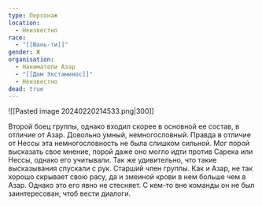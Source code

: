 ```yaml
---
type: Персонаж
location:
  - Неизвестно
race:
  - "[[Юань-ти]]"
gender: Ж
organisation:
  - Наниматели Азар
  - "[[Дом Экстаминос]]"
  - Неизвестно
dead: true
---
```

![[Pasted image 20240220214533.png|300]]

Второй боец группы, однако входил скорее в основной ее состав, в отличие от Азар. Довольно умный, немногословный. Правда в отличие от Нессы эта немногословность не была слишком сильной. Мог порой высказать свое мнение, порой даже оно могло идти против Сарека или Нессы, однако его учитывали. Так же удивительно, что такие высказывания спускали с рук. Старший член группы. Как и Азар, не так хорошо скрывает свою расу, да и змеиной крови в нем больше чем в Азар. Однако это его явно не стесняет. С кем-то вне команды он не был заинтересован, чтоб вести диалоги.